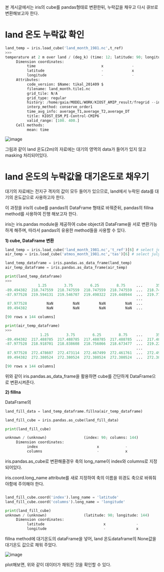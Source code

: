 
본 게시글에서는 iris의 cube를 pandas형태로 변환한뒤, 누락값을 채우고 다시 큐브로 변환해보고자 한다.

# land 온도 누락값 확인

```python
land_temp = iris.load_cube('land_month_1981.nc',t_ref)
>>>
temperature at 2 m over land / (deg_k) (time: 12; latitude: 90; longitude: 144)
     Dimension coordinates:
          time                              x             -              -
          latitude                          -             x              -
          longitude                         -             -              x
     Attributes:
          code_version: $Name: tikal_201409 $
          filename: land_month.tile1.nc
          grid_tile: N/A
          grid_type: regular
          history: /home/gaia/MODEL/WORK/KIOST_AMIP_result/fregrid --input_mosaic /home/gaia/MODEL/WORK/KIOST_AMIP/INPUT/C48_mosaic.nc...
          interp_method: conserve_order1
          time_avg_info: average_T1,average_T2,average_DT
          title: KIOST_ESM_PI-Control-CMIP6
          valid_range: [100. 400.]
     Cell methods:
          mean: time
```
![image](https://user-images.githubusercontent.com/73323188/121143801-65886380-c878-11eb-8ca9-30aba68e4e61.png)

그림과 같이 land 온도(2m)의 자료에는 대기의 영역의 data가 들어가 있지 않고 masking 처리되어있다.

# land 온도의 누락값을 대기온도로 채우기

대기의 자료에는 전지구 격자의 값이 모두 들어가 있으므로, land에서 누락된 data를 대기의 온도값으로 사용하고자 한다.

이 과정을 iris의 cube를 pandas의 DataFrame 형태로 바꿔준뒤, pandas의 fillna method를 사용하여 진행 해보고자 한다.

iris는 iris.pandas module을 제공하여 cube object과 DataFrame을 서로 변환가능하게 해주며, 따라서 pandas의 유용한 method들을 사용할 수 있다.

__1) cube, DataFrame 변환__

```python
land_temp = iris.load_cube('land_month_1981.nc','t_ref')[6] # select july
air_temp = iris.load_cube('atmos_month_1981.nc','tas')[6] # select july

land_temp_dataframe = iris.pandas.as_data_frame(land_temp)
air_temp_dataframe = iris.pandas.as_data_frame(air_temp)

print(land_temp_dataframe)
>>>
               1.25        3.75        6.25        8.75     ...      351.25      353.75      356.25      358.75
-89.494382  218.747559  218.747559  218.747559  218.747559  ...  218.747559  218.747559  218.747559  218.747559
-87.977528  219.594131  219.546707  219.498322  219.448944  ...  219.774033  219.730515  219.686035  219.640564
                                                            ...
 87.977528         NaN         NaN         NaN         NaN  ...         NaN         NaN         NaN         NaN
 89.494382         NaN         NaN         NaN         NaN  ...         NaN         NaN         NaN         NaN

[90 rows x 144 columns]

print(air_temp_dataframe)
>>>
                1.25        3.75        6.25        8.75    ...      351.25      353.75      356.25      358.75
-89.494382  217.488785  217.488785  217.488785  217.488785  ...  217.488785  217.488785  217.488785  217.488785
-87.977528  218.918701  218.838608  218.756866  218.673477  ...  219.222565  219.149078  219.073944  218.997147
                                                            ...  
 87.977528  272.478607  272.473114  272.467499  272.461761  ...  272.499420  272.494385  272.489227  272.483978
 89.494382  272.380524  272.380524  272.380524  272.380524  ...  272.380524  272.380524  272.380524  272.380524

[90 rows x 144 columns]
```
위와 같이 iris.pandas.as_data_frame을 활용하면 cube를 간단하게 DataFrame으로 변환시켜준다.

__2) fillna__ 

DataFrame의 

```python
land_fill_data = land_temp_dataframe.fillna(air_temp_dataframe)

land_fill_cube = iris.pandas.as_cube(land_fill_data)

print(land_fill_cube)

unknown / (unknown)                 (index: 90; columns: 144)
     Dimension coordinates:
          index                           x            -
          columns                         -            x
``` 
iris.pandas.as_cube로 변환해줄경우 축의 long_name이 index와 columns로 지정되어있다.

iris.coord.long_name attribute를 새로 지정하여 축의 이름을 위경도 축으로 바꿔줘야함에 주의해야 한다.

```python

land_fill_cube.coord('index').long_name = 'latitude'
land_fill_cube.coord('columns').long_name = 'longitude'

print(land_fill_cube)
unknown / (unknown)                 (latitude: 90; longitude: 144)
     Dimension coordinates:
          latitude                           x              -
          longitude                          -              x
```
fillna method에 대기온도의 dataFrame을 넣어, land 온도dataframe의 None값을 대기온도 값으로 채워 주었다.

![image](https://user-images.githubusercontent.com/73323188/121183061-a1ceba80-c89e-11eb-9999-6ca4bd629442.png)

plot해보면, 위와 같이 데이터가 채워진 것을 확인할 수 있다.
